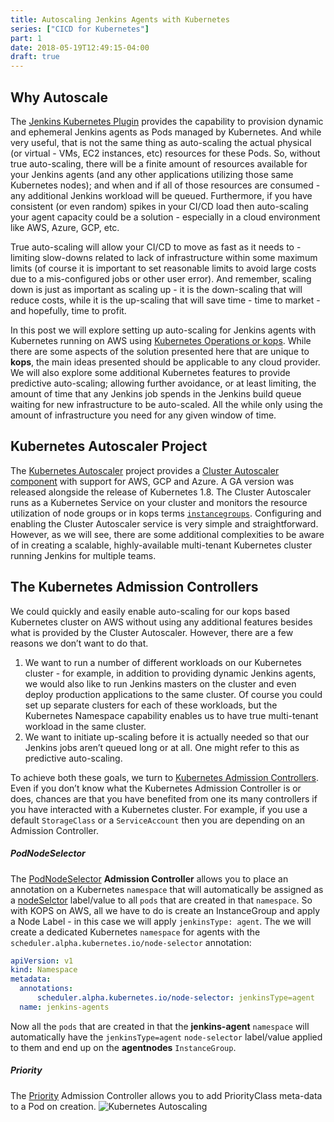 ```yaml
---
title: Autoscaling Jenkins Agents with Kubernetes
series: ["CICD for Kubernetes"]
part: 1
date: 2018-05-19T12:49:15-04:00
draft: true
---
```

## Why Autoscale
The [Jenkins Kubernetes Plugin](https://github.com/jenkinsci/kubernetes-plugin) provides the capability to provision dynamic and ephemeral Jenkins agents as Pods managed by Kubernetes. And while very useful, that is not the same thing as auto-scaling the actual physical (or virtual - VMs, EC2 instances, etc) resources for these Pods. So, without true auto-scaling, there will be a finite amount of resources available for your Jenkins agents (and any other applications utilizing those same Kubernetes nodes); and when and if all of those resources are consumed - any additional Jenkins workload will be queued. Furthermore, if you have consistent (or even random) spikes in your CI/CD load then auto-scaling your agent capacity could be a solution - especially in a cloud environment like AWS, Azure, GCP, etc.

True auto-scaling will allow your CI/CD to move as fast as it needs to - limiting slow-downs related to lack of infrastructure within some maximum limits (of course it is important to set reasonable limits to avoid large costs due to a mis-configured jobs or other user error). And remember, scaling down is just as important as scaling up - it is the down-scaling that will reduce costs, while it is the up-scaling that will save time - time to market - and hopefully, time to profit. 

In this post we will explore setting up auto-scaling for Jenkins agents with Kubernetes running on AWS using [Kubernetes Operations or kops](https://github.com/kubernetes/kops). While there are some aspects of the solution presented here that are unique to **kops**, the main ideas presented should be applicable to any cloud provider. We will also explore some additional Kubernetes features to provide predictive auto-scaling; allowing further avoidance, or at least limiting, the amount of time that any Jenkins job spends in the Jenkins build queue waiting for new infrastructure to be auto-scaled. All the while only using the amount of infrastructure you need for any given window of time.
## Kubernetes Autoscaler Project
The [Kubernetes Autoscaler](https://github.com/kubernetes/autoscaler) project provides a [Cluster Autoscaler component](https://github.com/kubernetes/autoscaler/tree/master/cluster-autoscaler) with support for AWS, GCP and Azure. A GA version was released alongside the release of Kubernetes 1.8.  The Cluster Autoscaler runs as a Kubernetes Service on your cluster and monitors the resource utilization of node groups or in kops terms [`instancegroups`](https://github.com/kubernetes/kops/blob/master/docs/instance_groups.md). Configuring and enabling the Cluster Autoscaler service is very simple and straightforward. However, as we will see, there are some additional complexities to be aware of in creating a scalable, highly-available multi-tenant Kubernetes cluster running Jenkins for multiple teams.
## The Kubernetes Admission Controllers
We could quickly and easily enable auto-scaling for our kops based Kubernetes cluster on AWS without using any additional features besides what is provided by the Cluster Autoscaler. However, there are a few reasons we don’t want to do that.

1. We want to run a number of different workloads on our Kubernetes cluster - for example, in addition to providing dynamic Jenkins agents, we would also like to run Jenkins masters on the cluster and even deploy production applications to the same cluster. Of course you could set up separate clusters for each of these workloads, but the Kubernetes Namespace capability enables us to have true multi-tenant workload in the same cluster.
2. We want to initiate up-scaling before it is actually needed so that our Jenkins jobs aren’t queued long or at all. One might refer to this as predictive auto-scaling.

To achieve both these goals, we turn to [Kubernetes Admission Controllers](https://kubernetes.io/docs/admin/admission-controllers/#what-are-they). Even if you don’t know what the Kubernetes Admission Controller is or does, chances are that you have benefited from one its many controllers if you have interacted with a Kubernetes cluster. For example, if you use a default `StorageClass` or a `ServiceAccount` then you are depending on an Admission Controller.
##### PodNodeSelector
The [PodNodeSelector](https://kubernetes.io/docs/admin/admission-controllers/#podnodeselector) **Admission Controller** allows you to place an annotation on a Kubernetes `namespace` that will automatically be assigned as a [nodeSelctor](https://kubernetes.io/docs/concepts/configuration/assign-pod-node/#nodeselector) label/value to all `pods` that are created in that `namespace`. So with KOPS on AWS, all we have to do is create an InstanceGroup and apply a Node Label - in this case we will apply `jenkinsType: agent`. The we will create a dedicated Kubernetes `namespace` for agents with the `scheduler.alpha.kubernetes.io/node-selector` annotation:

```yaml
apiVersion: v1
kind: Namespace
metadata:
  annotations:
      scheduler.alpha.kubernetes.io/node-selector: jenkinsType=agent
  name: jenkins-agents
``` 
Now all the `pods` that are created in that the **jenkins-agent** `namespace` will automatically have the `jenkinsType=agent` `node-selector` label/value applied to them and end up on the **agentnodes** `InstanceGroup`.
##### Priority
The [Priority](https://kubernetes.io/docs/admin/admission-controllers/#priority) Admission Controller allows you to add PriorityClass meta-data to a Pod on creation.
![Kubernetes Autoscaling](k8s-cluster-autoscaling.png)
